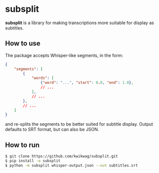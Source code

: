 # subsplit

**subsplit** is a library for making transcriptions more suitable for display as
subtitles.

## How to use

The package accepts Whisper-like segments, in the form:

```json
{
    "segments": [
        {
            "words": [
                {"word": "...", "start": 0.0, "end": 1.0},
                // ...
            ],
            // ...
        },
        // ...
    ]
}
```

and re-splits the segments to be better suited for subtitle display. Output
defaults to SRT format, but can also be JSON.


## How to run

```bash
$ git clone https://github.com/kwikwag/subsplit.git
$ pip install -e subsplit
$ python -m subsplit whisper-output.json --out subtitles.srt
```
